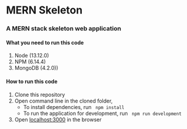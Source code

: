 # MERN Skeleton

### A MERN stack skeleton web application

#### What you need to run this code
1. Node (13.12.0)
2. NPM (6.14.4)
3. MongoDB (4.2.0))

####  How to run this code
1. Clone this repository
2. Open command line in the cloned folder, 
   - To install dependencies, run ```  npm install  ```
   - To run the application for development, run ```  npm run development  ```
4. Open [localhost:3000](http://localhost:3000/) in the browser
